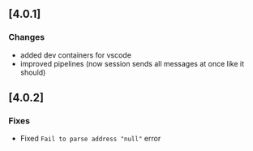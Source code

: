 ## [4.0.1]
### Changes
- added dev containers for vscode
- improved pipelines (now session sends all messages at once like it should)

## [4.0.2]
### Fixes
- Fixed `Fail to parse address "null"` error
